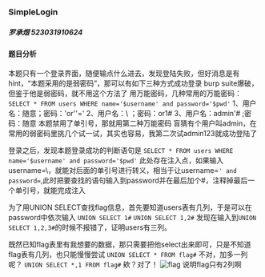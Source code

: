 ### SimpleLogin
##### 罗承煜 523031910624

#### 题目分析
本题只有一个登录界面，随便输点什么进去，发现登陆失败，但好消息是有hint，“本题采用的是弱密码”，那可以有如下三种方式成功登录
    burp suite爆破，但鉴于他是弱密码，就不用这个方法了
    用万能密码，几种常用的万能密码：
    ```SELECT * FROM users WHERE name='$username' and password='$pwd'```
        1、用户名：随意；密码：'or''='
        2、用户名：\   ；密码：or1#
        3、用户名：admin'# ;密码：随意
        本题禁用了单引号，那就用第二种万能密码
    盲猜有个用户叫admin，在常用的弱密码里挑几个试一试，其实也容易，我第二次试admin123就成功登陆了

登录之后，发现本题登录成功的判断语句是
```SELECT * FROM users WHERE name='$username' and password='$pwd'```
此处存在注入点，如果输入username=\，就能对后面的单引号进行转义，相当于让username=```' and password=```,此时把要查找的语句输入到password并在最后加个#，注释掉最后一个单引号，就能完成注入

为了用UNION SELECT查找flag信息，首先要知道users表有几列，于是可以在password中依次输入
    ```UNION SELECT 1#```
    ```UNION SELECT 1,2#```
发现在输入到```UNION SELECT 1,2,3#```的时候不报错了，证明users有三列。

既然已知flag表里有我想要的数据，那只需要把他select出来即可，只是不知道flag表有几列，也只能慢慢尝试
    ```UNION SELECT * FROM flag#```
不对，加多一列呢？
    ```UNION SELECT *,1 FROM flag#```
欸？对了！
![flag](image.png)
说明flag只有2列啊
